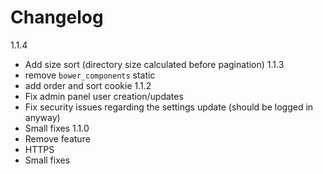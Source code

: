 # Changelog
1.1.4
- Add size sort (directory size calculated before pagination)
1.1.3
- remove `bower_components` static
- add order and sort cookie 
1.1.2
- Fix admin panel user creation/updates
- Fix security issues regarding the settings update (should be logged in anyway)
- Small fixes
1.1.0
- Remove feature
- HTTPS
- Small fixes

